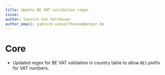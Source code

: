 ```yaml
---
title: Update BE VAT validation regex
issue: 
author: Yannick Van Velthoven
author_email: yannick.vanvelthoven@meteor.be
---
```

# Core
* Updated regex for BE VAT validation in country table to allow `BE1` prefix for VAT numbers.
